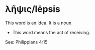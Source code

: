 # λῆψις/lēpsis  
This word is an idea. It is a noun.

* This word means the act of receiving.

See: Philippians 4:15
